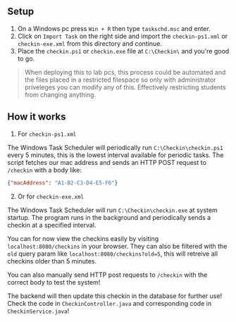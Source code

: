 ## Setup
1. On a Windows pc press `Win + R` then type `taskschd.msc` and enter.
2. Click on `Import Task` on the right side and import the `checkin-ps1.xml` or `checkin-exe.xml` from this directory and continue.
3. Place the `checkin.ps1` or `checkin.exe` file at `C:\Checkin\` and you're good to go.

> When deploying this to lab pcs, this process could be automated and the files placed in a restricted filespace so only with administrator priveleges you can modify any of this. Effectively restricting students from changing anything.

## How it works
1. For `checkin-ps1.xml`

The Windows Task Scheduler will periodically run `C:\Checkin\checkin.ps1` every 5 minutes, this is the lowest interval available for periodic tasks. The script fetches our mac address and sends an HTTP POST request to `/checkin` with a body like:
```json
{"macAddress": "A1-B2-C3-D4-E5-F6"}
```

2. Or for `checkin-exe.xml`

The Windows Task Scheduler will run `C:\Checkin\checkin.exe` at system startup. The program runs in the background and periodically sends a checkin at a specified interval.

You can for now view the checkins easily by visiting `localhost:8080/checkins` in your browser. They can also be filtered with the `old` query param like `localhost:8080/checkins?old=5`, this will retreive all checkins older than 5 minutes.

You can also manually send HTTP post requests to `/checkin` with the correct body to test the system!

The backend will then update this checkin in the database for further use! Check the code in `CheckinController.java` and corresponding code in `CheckinService.java`!
